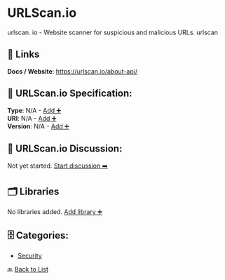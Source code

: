 # URLScan.io

urlscan. io - Website scanner for suspicious and malicious URLs. urlscan

##  🔗 Links
**Docs / Website**: https://urlscan.io/about-api/

## 🧬 URLScan.io Specification:
**Type**: N/A - [Add ➕](https://github.com/apis-list/apis-list/edit/main/apis/urlscan-io/urlscan-io.yaml)  
**URI**: N/A - [Add ➕](https://github.com/apis-list/apis-list/edit/main/apis/urlscan-io/urlscan-io.yaml)  
**Version**: N/A - [Add ➕](https://github.com/apis-list/apis-list/edit/main/apis/urlscan-io/urlscan-io.yaml)

## 💬 URLScan.io Discussion:
Not yet started. [Start discussion ➡️](https://github.com/apis-list/apis-list/discussions/new)

## 🗂️ Libraries

No libraries added. [Add library ➕](https://github.com/apis-list/apis-list/edit/main/apis/urlscan-io/urlscan-io.yaml)    


## 🗄️ Categories:
- [Security](https://github.com/apis-list/apis-list#security-)

🔙  [Back to List](https://github.com/apis-list/apis-list)
